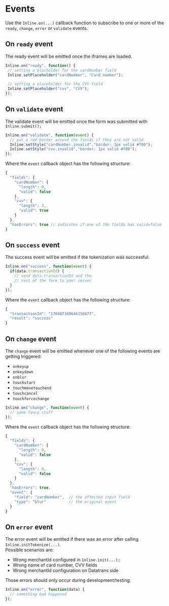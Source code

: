 # Events

Use the `Inline.on(...)` callback function to subscribe to one or more of the `ready`, `change`, `error` or `validate` events.

## On `ready` event

The ready event will be emitted once the iframes are loaded.

```js
Inline.on("ready", function() { 
 // setting a placholder for the cardNumber field
 Inline.setPlaceholder("cardNumber", "Card number");

 // setting a placeholder for the CVV field
 Inline.setPlaceholder("cvv", "CVV");
});
```

## On `validate` event

The validate event will be emitted once the form was submitted with `Inline.submit();`

```js
Inline.on("validate", function(event) {
  // put a red border around the fields if they are not valid
  Inline.setStyle("cardNumber.invalid","border: 1px solid #f00");
  Inline.setStyle("cvv.invalid","border: 1px solid #f00");
});
```

Where the `event` callback object has the following structure:

```js
{
  "fields": {
    "cardNumber": {
      "length": 0,
      "valid": false
    },
    "cvv": {
      "length": 3,
      "valid": true
    }
  },
  "hasErrors": true // indicates if one of the fields has valid=false
}
```

## On `success` event

The success event will be emitted if the tokenization was successful.

```js
Inline.on("success", function(event) {
  if(data.transactionId) {
    // send data.transactionId and the
    // rest of the form to your server
  }
});
```

Where the `event` callback object has the following structure:

```js
{
  "transactionId": "170407160646158477",
  "result": "success"
}
```

## On `change` event

The `change` event will be emitted whenever one of the following events are getting triggered:

* `onkeyup`
* `onkeydown`
* `onblur`
* `touchstart`
* `touchmovetouchend`
* `touchcancel`
* `touchforcechange`

```js
Inline.on("change", function(event) {
  // some fancy stuff
});
```

Where the `event` callback object has the following structure:

```js
{
  "fields": {
    "cardNumber": {
      "length": 0,
      "valid": false
    },
    "cvv": {
      "length": 0,
      "valid": false
    }
  },
  "hasErrors": true,
  "event": {
    "field": "cardNumber",  // the affected input field
    "type": "blur"          // the original event
  }
}
```

## On `error` event

The error event will be emitted if there was an error after calling         `Inline.initTokenize(...)`.  
Possible scenarios are:

* Wrong merchantId configured in `Inline.init(...);`
* Wrong name of card number, CVV fields
* Wrong merchantId configuration on Datatrans side

Those errors should only occur during development/testing.

```js
Inline.on("error", function(data) {
  // something bad happened
});
```



